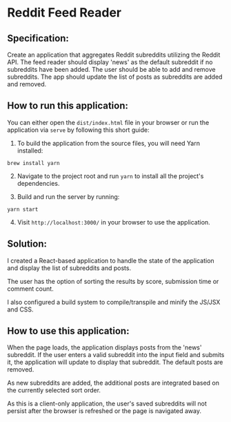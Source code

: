 # Reddit Feed Reader

## Specification:
Create an application that aggregates Reddit subreddits utilizing the Reddit API. The feed reader should display 'news' as the default subreddit if no subreddits have been added. The user should be able to add and remove subreddits. The app should update the list of posts as subreddits are added and removed.

## How to run this application:

You can either open the `dist/index.html` file in your browser or run the application via `serve` by following this short guide:

1. To build the application from the source files, you will need Yarn installed:

`brew install yarn`

2. Navigate to the project root and run `yarn` to install all the project's dependencies.

3. Build and run the server by running:

`yarn start`

4. Visit `http://localhost:3000/` in your browser to use the application.

## Solution:
I created a React-based application to handle the state of the application and display the list of subreddits and posts.

The user has the option of sorting the results by score, submission time or comment count.

I also configured a build system to compile/transpile and minify the JS/JSX and CSS.

## How to use this application:
When the page loads, the application displays posts from the 'news' subreddit. If the user enters a valid subreddit into the input field and submits it, the application will update to display that subreddit. The default posts are removed.

As new subreddits are added, the additional posts are integrated based on the currently selected sort order.

As this is a client-only application, the user's saved subreddits will not persist after the browser is refreshed or the page is navigated away.
